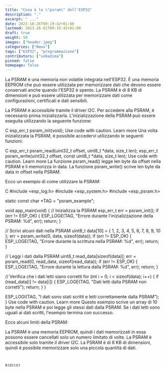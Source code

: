 ```yaml
---
title: "Cosa è la \"psram\" dell'ESP32"
description: "."
excerpt: " ..."
date: 2023-10-26T09:19:42+01:00
lastmod: 2023-26-01T09:19:42+01:00
draft: true
weight: 50
images: ["header.jpeg"]
categories: ["News"]
tags: ["ESP32", "programmazione"]
contributors: ["sebadima"]
pinned: false
homepage: false
---
```




La PSRAM è una memoria non volatile integrata nell'ESP32. È una memoria EEPROM che può essere utilizzata per memorizzare dati che devono essere conservati anche quando l'ESP32 è spento. La PSRAM è di 8 KB di dimensioni e può essere utilizzata per memorizzare dati come configurazioni, certificati e dati sensibili.

La PSRAM è accessibile tramite il driver I2C. Per accedere alla PSRAM, è necessario prima inizializzarla. L'inizializzazione della PSRAM può essere eseguita utilizzando la seguente funzione:

C
esp_err_t psram_init(void);
Use code with caution. Learn more
Una volta inizializzata la PSRAM, è possibile accedervi utilizzando le seguenti funzioni:

C
esp_err_t psram_read(uint32_t offset, uint8_t *data, size_t len);
esp_err_t psram_write(uint32_t offset, const uint8_t *data, size_t len);
Use code with caution. Learn more
La funzione psram_read() legge len byte da offset nella PSRAM e li memorizza in data. La funzione psram_write() scrive len byte da data in offset nella PSRAM.

Ecco un esempio di come utilizzare la PSRAM:

C
#include <esp_log.h>
#include <esp_system.h>
#include <esp_psram.h>

static const char *TAG = "psram_example";

void app_main(void)
{
  // Inizializza la PSRAM
  esp_err_t err = psram_init();
  if (err != ESP_OK) {
    ESP_LOGE(TAG, "Errore durante l'inizializzazione della PSRAM: %d", err);
    return;
  }

  // Scrivi alcuni dati nella PSRAM
  uint8_t data[10] = { 1, 2, 3, 4, 5, 6, 7, 8, 9, 10 };
  err = psram_write(0, data, sizeof(data));
  if (err != ESP_OK) {
    ESP_LOGE(TAG, "Errore durante la scrittura nella PSRAM: %d", err);
    return;
  }

  // Leggi i dati dalla PSRAM
  uint8_t read_data[sizeof(data)];
  err = psram_read(0, read_data, sizeof(read_data));
  if (err != ESP_OK) {
    ESP_LOGE(TAG, "Errore durante la lettura dalla PSRAM: %d", err);
    return;
  }

  // Verifica che i dati letti siano corretti
  for (int i = 0; i < sizeof(data); i++) {
    if (read_data[i] != data[i]) {
      ESP_LOGE(TAG, "Dati letti dalla PSRAM non corretti");
      return;
    }
  }

  ESP_LOGI(TAG, "I dati sono stati scritti e letti correttamente dalla PSRAM");
}
Use code with caution. Learn more
Questo esempio scrive un array di 10 byte nella PSRAM e poi legge gli stessi dati dalla PSRAM. Se i dati letti sono uguali ai dati scritti, l'esempio termina con successo.

Ecco alcuni limiti della PSRAM:

La PSRAM è una memoria EEPROM, quindi i dati memorizzati in essa possono essere cancellati solo un numero limitato di volte.
La PSRAM è accessibile solo tramite il driver I2C.
La PSRAM è di 8 KB di dimensioni, quindi è possibile memorizzare solo una piccola quantità di dati.

<br>
<p style="font-size: 0.75em;"> R.120.1.0.1 </p>
<br>